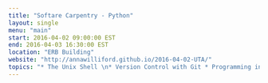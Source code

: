 ```yaml
---
title: "Softare Carpentry - Python"
layout: single
menu: "main"
start: 2016-04-02 09:00:00 EST
end: 2016-04-03 16:30:00 EST
location: "ERB Building"
website: "http://annawilliford.github.io/2016-04-02-UTA/"
topics: "* The Unix Shell \n* Version Control with Git * Programming in Python *"
---
```

